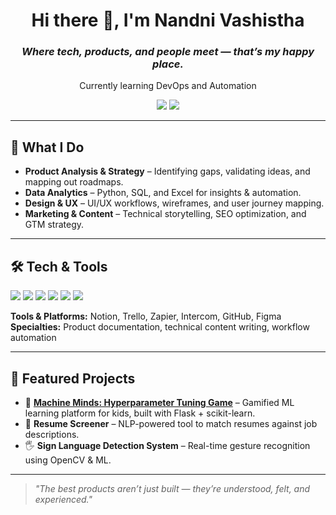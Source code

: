 <!-- Intro -->
<h1 align="center">Hi there 👋, I'm Nandni Vashistha</h1>
<h3 align="center"><em>Where tech, products, and people meet — that’s my happy place.</em></h3>
<p align="center">Currently learning DevOps and Automation </p>

<!-- Badges -->
<p align="center">
  <a href="https://www.linkedin.com/in/nandnivashistha/"><img src="https://img.shields.io/badge/LinkedIn-blue?style=for-the-badge&logo=linkedin" /></a>
  <a href="mailto:nandnivashistha@gmail.com"><img src="https://img.shields.io/badge/Email-D14836?style=for-the-badge&logo=gmail&logoColor=white" /></a>
</p>

---

## 🚀 What I Do

- **Product Analysis & Strategy** – Identifying gaps, validating ideas, and mapping out roadmaps.  
- **Data Analytics** – Python, SQL, and Excel for insights & automation.  
- **Design & UX** – UI/UX workflows, wireframes, and user journey mapping.  
- **Marketing & Content** – Technical storytelling, SEO optimization, and GTM strategy.  

---

## 🛠 Tech & Tools

<p>
  <img src="https://img.shields.io/badge/Python-3776AB?style=for-the-badge&logo=python&logoColor=white" />
  <img src="https://img.shields.io/badge/JavaScript-F7DF1E?style=for-the-badge&logo=javascript&logoColor=black" />
  <img src="https://img.shields.io/badge/React-20232A?style=for-the-badge&logo=react&logoColor=61DAFB" />
  <img src="https://img.shields.io/badge/Flask-000000?style=for-the-badge&logo=flask&logoColor=white" />
  <img src="https://img.shields.io/badge/SQL-336791?style=for-the-badge&logo=postgresql&logoColor=white" />
  <img src="https://img.shields.io/badge/Figma-F24E1E?style=for-the-badge&logo=figma&logoColor=white" />
</p>

**Tools & Platforms:** Notion, Trello, Zapier, Intercom, GitHub, Figma  
**Specialties:** Product documentation, technical content writing, workflow automation  

---

## 📂 Featured Projects

- 🎯 **[Machine Minds: Hyperparameter Tuning Game](https://github.com/yourusername/machine-minds)** – Gamified ML learning platform for kids, built with Flask + scikit-learn.  
- 📄 **Resume Screener** – NLP-powered tool to match resumes against job descriptions.  
- 🖐 **Sign Language Detection System** – Real-time gesture recognition using OpenCV & ML.  

---

> *"The best products aren’t just built — they’re understood, felt, and experienced."*
